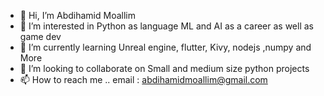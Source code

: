 - 👋 Hi, I’m Abdihamid Moallim
- 👀 I’m interested in Python as language ML and AI as a career as well  as game dev
- 🌱 I’m currently learning Unreal engine, flutter, Kivy, nodejs ,numpy and More
- 💞️ I’m looking to collaborate on Small and medium size python projects 
- 📫 How to reach me .. 
email : abdihamidmoallim@gmail.com

<!---
Amoalim4/Amoalim4 is a ✨ special ✨ repository because its `README.md` (this file) appears on your GitHub profile.
You can click the Preview link to take a look at your changes.
--->
